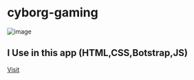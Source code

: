﻿# cyborg-gaming
 ![image](https://github.com/user-attachments/assets/74794051-6fad-426f-a31b-2ae9a0cf919b)
  ## I Use in this app (HTML,CSS,Botstrap,JS)
  [Visit ]([https://example.com](https://ebrahim-mamdoh.github.io/cyborg-gaming/))

  



 
